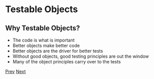 Testable Objects
================

Why Testable Objects?
---------------------

* The code is what is important
* Better objects make better code
* Better objects are the driver for better tests
* Without good objects, good testing principles are out the window
* Many of the object principles carry over to the tests

[Prev](home.md) [Next](why-focus-on-objects-not-tests.md)